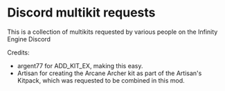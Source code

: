 # Discord multikit requests

This is a collection of multikits requested by various people on the Infinity Engine Discord

Credits:
- argent77 for ADD_KIT_EX, making this easy.
- Artisan for creating the Arcane Archer kit as part of the Artisan's Kitpack, which was requested to be combined in this mod.